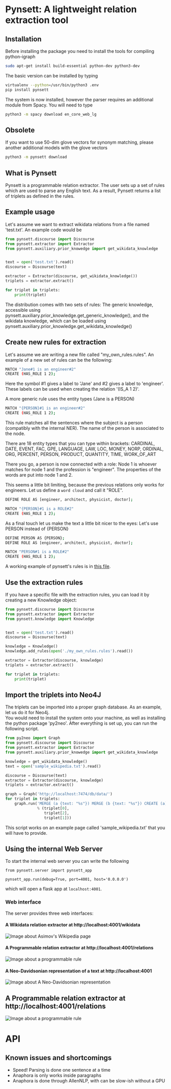 Pynsett: A lightweight relation extraction tool
===============================================

Installation
------------

Before installing the package you need to install the tools for compiling python-igraph
```bash
sudo apt-get install build-essential python-dev python3-dev
```

The basic version can be installed by typing
```bash
virtualenv --python=/usr/bin/python3 .env
pip install pynsett
```

The system is now installed, however the parser requires an additional module from Spacy. You will need to type
```bash
python3 -m spacy download en_core_web_lg
```

## Obsolete
If you want to use 50-dim glove vectors for synonym matching, please another additional models with the glove vectors
```bash
python3 -m pynsett download
```

What is Pynsett
---------------

Pynsett is a programmable relation extractor. 
The user sets up a set of rules which are used to parse any English text. 
As a result, Pynsett returns a list of triplets as defined in the rules.


Example usage
-------------

Let's assume we want to extract wikidata relations from a file named 'test.txt'.
An example code would be

```python
from pynsett.discourse import Discourse
from pynsett.extractor import Extractor
from pynsett.auxiliary.prior_knowedge import get_wikidata_knowledge


text = open('test.txt').read()
discourse = Discourse(text)

extractor = Extractor(discourse, get_wikidata_knowledge())
triplets = extractor.extract()

for triplet in triplets:
    print(triplet)
```

The distribution comes with two sets of rules: The generic knowledge, accessible using
pynsett.auxiliary.prior_knowledge.get_generic_knowledge(), and the wikidata knowledge, which
can be loaded using pynsett.auxiliary.prior_knowledge.get_wikidata_knowledge()


Create new rules for extraction
-------------------------------

Let's assume we are writing a new file called "my_own_rules.rules".
An example of a new set of rules can be the following:

```bash
MATCH "Jane#1 is an engineer#2"
CREATE (HAS_ROLE 1 2);
```

Here the symbol #1 gives a label to 'Jane' and #2 gives a label to 'engineer'. 
These labels can be used when creating the relation '(IS_A 1 2)'.

A more generic rule uses the entity types (Jane is a PERSON)
```bash
MATCH "{PERSON}#1 is an engineer#2"
CREATE (HAS_ROLE 1 2);
```

This rule matches all the sentences where the subject is a person (compatibly with the internal
NER). The name of the person is associated to the node.

There are 18 entity types that you can type within brackets:
CARDINAL, DATE, EVENT, FAC, GPE, LANGUAGE, LAW, LOC, MONEY, NORP, ORDINAL,
ORG, PERCENT, PERSON, PRODUCT, QUANTITY, TIME, WORK_OF_ART

There you go, a person is now connected with a role: Node 1 is whoever matches for node 1 and
the profession is "engineer". The properties of the words are put into node 1 and 2.

This seems a little bit limiting, because the previous relations only works for engineers.
Let us define a `word cloud` and call it "ROLE".

```bash
DEFINE ROLE AS [engineer, architect, physicist, doctor];

MATCH "{PERSON}#1 is a ROLE#2"
CREATE (HAS_ROLE 1 2);
```

As a final touch let us make the text a little bit nicer to the eyes: Let's use PERSON instead
of {PERSON}

```bash
DEFINE PERSON AS {PERSON};
DEFINE ROLE AS [engineer, architect, physicist, doctor];

MATCH "PERSON#1 is a ROLE#2"
CREATE (HAS_ROLE 1 2);
```

A working example of pynsett's rules is in [this file](https://github.com/fractalego/pynsett/blob/master/pynsett/rules/wikidata.rules).


Use the extraction rules
------------------------

If you have a specific file with the extraction rules, you can load it by creating a new
Knowledge object:

```python
from pynsett.discourse import Discourse
from pynsett.extractor import Extractor
from pynsett.knowledge import Knowledge


text = open('test.txt').read()
discourse = Discourse(text)

knowledge = Knowledge()
knowledge.add_rules(open('./my_own_rules.rules').read())

extractor = Extractor(discourse, knowledge)
triplets = extractor.extract()

for triplet in triplets:
    print(triplet)
```

Import the triplets into Neo4J
------------------------------

The triplets can be imported into a proper graph database. As an example, let us do it for Neo4j.  
You would need to install the system onto your machine, as well as installing the python package 
'py2neo'. After everything is set up, you can run the following script.

```python
from py2neo import Graph
from pynsett.discourse import Discourse
from pynsett.extractor import Extractor
from pynsett.auxiliary.prior_knowedge import get_wikidata_knowledge

knowledge = get_wikidata_knowledge()
text = open('sample_wikipedia.txt').read()

discourse = Discourse(text)
extractor = Extractor(discourse, knowledge)
triplets = extractor.extract()

graph = Graph('http://localhost:7474/db/data/')
for triplet in triplets:
    graph.run('MERGE (a {text: "%s"}) MERGE (b {text: "%s"}) CREATE (a)-[:%s]->(b)'
              % (triplet[0],
                 triplet[2],
                 triplet[1]))
```

This script works on an example page called 'sample_wikipedia.txt' that you will have to provide.


Using the internal Web Server
----------------------------

To start the internal web server you can write the following

```python3
from pynsett.server import pynsett_app

pynsett_app.run(debug=True, port=4001, host='0.0.0.0')
```

which will open a flask app at `localhost:4001`.

### Web interface

The server provides three web interfaces:

#### A Wikidata relation extractor at http://localhost:4001/wikidata

![Image about Asimov's Wikipedia page](images/asimov_wikidata.png)

#### A Programmable relation extractor at http://localhost:4001/relations
![Image about a programmable rule](images/relations_web.png)


#### A Neo-Davidsonian representation of a text at http://localhost:4001

![Image about A Neo-Davidsonian representation](images/asimov_drt.png)


## A Programmable relation extractor at http://localhost:4001/relations
![Image about a programmable rule](images/relations_web.png)


# API

Known issues and shortcomings
-----------------------------

* Speed! Parsing is done one sentence at a time
* Anaphora is only works inside paragraphs
* Anaphora is done through AllenNLP, with can be slow-ish without a GPU